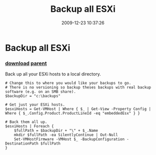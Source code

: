 ﻿---
pid:            1558
parent:         1557
children:       
poster:         Carter Shanklin
title:          Backup all ESXi
date:           2009-12-23 10:37:26
description:    Back up all your ESXi hosts to a local directory.
format:         posh
---

# Backup all ESXi

### [download](1558.ps1) [parent](1557.md) 

Back up all your ESXi hosts to a local directory.

```posh
# Change this to where you would like your backups to go.
# There is no versioning so backup theses backups with real backup software (e.g. on an SMB share).
$backupDir = "c:\backups"

# Get just your ESXi hosts.
$esxiHosts = Get-VMHost | Where { $_ | Get-View -Property Config | Where { $_.Config.Product.ProductLineId -eq "embeddedEsx" } }

# Back them all up.
$esxiHosts | Foreach {
	$fullPath = $backupDir + "\" + $_.Name
	mkdir $fullPath -ea SilentlyContinue | Out-Null
	Set-VMHostFirmware -VMHost $_ -BackupConfiguration -DestinationPath $fullPath
}
```
